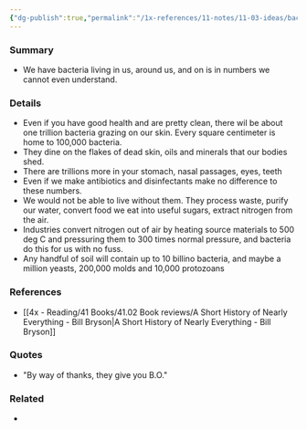 ```yaml
---
{"dg-publish":true,"permalink":"/1x-references/11-notes/11-03-ideas/bacteria-are-on-us-in-us-and-around-us-in-number-we-cannot-imagine/","title":"Bacteria are on us, in us and around us in number we cannot imagine","noteIcon":""}
---
```



### Summary
- We have bacteria living in us, around us, and on is in numbers we cannot even understand.

### Details
- Even if you have good health and are pretty clean, there wil be about one trillion bacteria grazing on our skin. Every square centimeter is home to 100,000 bacteria.
- They dine on the flakes of dead skin, oils and minerals that our bodies shed.
- There are trillions more in your stomach, nasal passages, eyes, teeth
- Even if we make antibiotics and disinfectants make no difference to these numbers.
- We would not be able to live without them. They process waste, purify our water, convert food we eat into useful sugars, extract nitrogen from the air.
- Industries convert nitrogen out of air by heating source materials to 500 deg C and pressuring them to 300 times normal pressure, and bacteria do this for us with no fuss.
- Any handful of soil will contain up to 10 billino bacteria, and maybe a million yeasts, 200,000 molds and 10,000 protozoans

### References
- [[4x - Reading/41 Books/41.02 Book reviews/A Short History of Nearly Everything - Bill Bryson\|A Short History of Nearly Everything - Bill Bryson]]

### Quotes
- "By way of thanks, they give you B.O."

### Related
- 